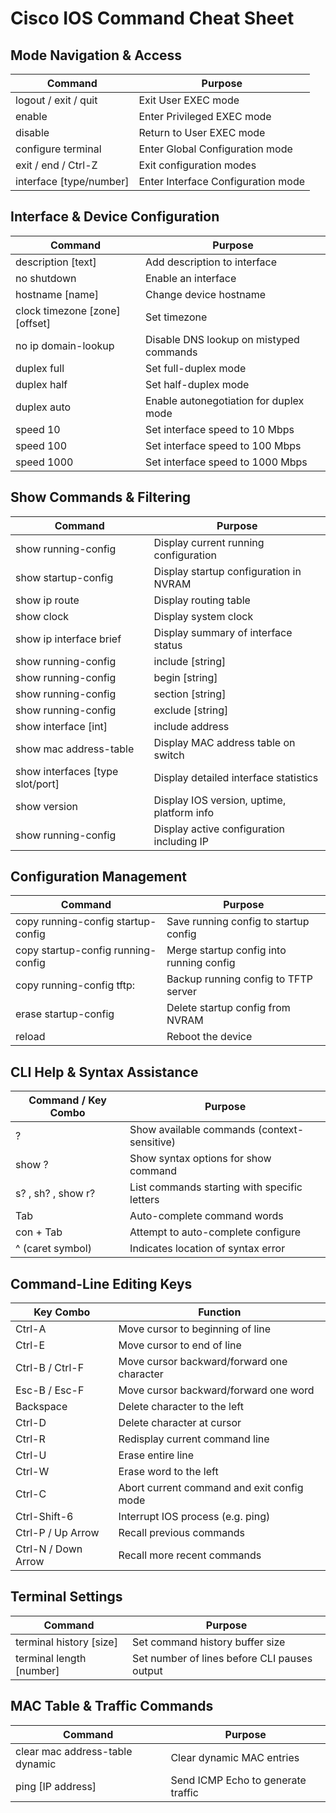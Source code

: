 # Cisco IOS Command Cheat Sheet

## Mode Navigation & Access

| Command                         | Purpose                                      |
|----------------------------------|----------------------------------------------|
| logout / exit / quit            | Exit User EXEC mode                          |
| enable                          | Enter Privileged EXEC mode                   |
| disable                         | Return to User EXEC mode                     |
| configure terminal              | Enter Global Configuration mode              |
| exit / end / Ctrl-Z             | Exit configuration modes                     |
| interface [type/number]         | Enter Interface Configuration mode           |

## Interface & Device Configuration

| Command                         | Purpose                                      |
|----------------------------------|----------------------------------------------|
| description [text]              | Add description to interface                 |
| no shutdown                     | Enable an interface                          |
| hostname [name]                 | Change device hostname                       |
| clock timezone [zone] [offset] | Set timezone                                 |
| no ip domain-lookup             | Disable DNS lookup on mistyped commands      |
| duplex full                     | Set full-duplex mode                         |
| duplex half                     | Set half-duplex mode                         |
| duplex auto                     | Enable autonegotiation for duplex mode       |
| speed 10                        | Set interface speed to 10 Mbps               |
| speed 100                       | Set interface speed to 100 Mbps              |
| speed 1000                      | Set interface speed to 1000 Mbps             |

## Show Commands & Filtering

| Command                                         | Purpose                                      |
|--------------------------------------------------|----------------------------------------------|
| show running-config                              | Display current running configuration        |
| show startup-config                              | Display startup configuration in NVRAM       |
| show ip route                                    | Display routing table                        |
| show clock                                       | Display system clock                         |
| show ip interface brief                          | Display summary of interface status          |
| show running-config | include [string]           | Show lines that include a specific string    |
| show running-config | begin [string]             | Start output from matching line              |
| show running-config | section [string]           | Show full section starting with match        |
| show running-config | exclude [string]           | Exclude lines matching expression            |
| show interface [int] | include address           | Show MAC address of specific interface       |
| show mac address-table                           | Display MAC address table on switch          |
| show interfaces [type slot/port]                 | Display detailed interface statistics        |
| show version                                     | Display IOS version, uptime, platform info   |
| show running-config                              | Display active configuration including IP    |

## Configuration Management

| Command                                 | Purpose                                      |
|------------------------------------------|----------------------------------------------|
| copy running-config startup-config       | Save running config to startup config        |
| copy startup-config running-config       | Merge startup config into running config     |
| copy running-config tftp:                | Backup running config to TFTP server         |
| erase startup-config                     | Delete startup config from NVRAM             |
| reload                                   | Reboot the device                            |

## CLI Help & Syntax Assistance

| Command / Key Combo                     | Purpose                                      |
|------------------------------------------|----------------------------------------------|
| ?                                        | Show available commands (context-sensitive)  |
| show ?                                   | Show syntax options for show command         |
| s? , sh? , show r?                       | List commands starting with specific letters |
| Tab                                      | Auto-complete command words                  |
| con + Tab                                | Attempt to auto-complete configure           |
| ^ (caret symbol)                         | Indicates location of syntax error           |

## Command-Line Editing Keys

| Key Combo         | Function                                      |
|-------------------|-----------------------------------------------|
| Ctrl-A            | Move cursor to beginning of line              |
| Ctrl-E            | Move cursor to end of line                    |
| Ctrl-B / Ctrl-F   | Move cursor backward/forward one character    |
| Esc-B / Esc-F     | Move cursor backward/forward one word         |
| Backspace         | Delete character to the left                  |
| Ctrl-D            | Delete character at cursor                    |
| Ctrl-R            | Redisplay current command line                |
| Ctrl-U            | Erase entire line                             |
| Ctrl-W            | Erase word to the left                        |
| Ctrl-C            | Abort current command and exit config mode    |
| Ctrl-Shift-6      | Interrupt IOS process (e.g. ping)             |
| Ctrl-P / Up Arrow | Recall previous commands                      |
| Ctrl-N / Down Arrow | Recall more recent commands                 |

## Terminal Settings

| Command                         | Purpose                                      |
|----------------------------------|----------------------------------------------|
| terminal history [size]         | Set command history buffer size              |
| terminal length [number]        | Set number of lines before CLI pauses output |

## MAC Table & Traffic Commands

| Command                                 | Purpose                                      |
|----------------------------------------|----------------------------------------------|
| clear mac address-table dynamic        | Clear dynamic MAC entries                    |
| ping [IP address]                      | Send ICMP Echo to generate traffic           |
